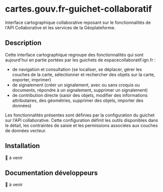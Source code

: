# cartes.gouv.fr-guichet-collaboratif

Interface cartographique collaborative reposant sur le fonctionnalités de l'API Collaborative et les services de la Géoplateforme.

## Description

Cette interface cartographique regroupe des fonctionnalités qui sont aujourd'hui en partie portées par les guichets de espacecollaboratif.ign.fr :

- de navigation et consultation (se localiser, se déplacer, gérer les couches de la carte, sélectionner et rechercher des objets sur la carte, exporter, imprimer)
- de signalement (créer un signalement, avec ou sans croquis ou documents, répondre à un signalement, supprimer un signalement)
- de contribution directe (saisir des objets, modifier des informations attributaires, des géométries, supprimer des objets, importer des données)

Les fonctionnalités présentes sont définies par la configuration du guichet sur l'API collaborative. Cette configuration définit les outils disponibles dans le détail, les contraintes de saisie et les permissions associées aux couches de données vecteur.

## Installation

:construction: à venir

## Documentation développeurs

:construction: à venir

